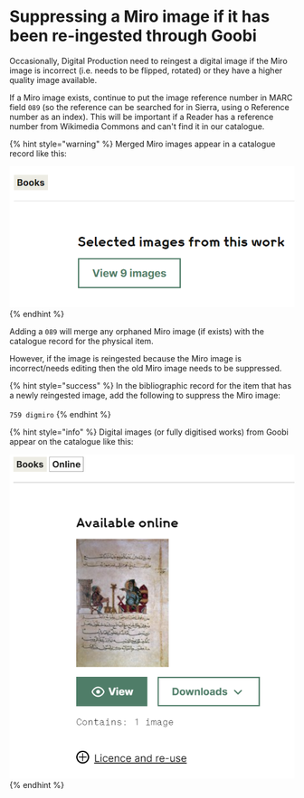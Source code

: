 # Suppressing a Miro image if it has been re-ingested through Goobi

Occasionally, Digital Production need to reingest a digital image if the Miro image is incorrect (i.e. needs to be flipped, rotated) or they have a higher quality image available.

If a Miro image exists, continue to put the image reference number in MARC field `089` (so the reference can be searched for in Sierra, using o Reference number as an index). This will be important if a Reader has a reference number from Wikimedia Commons and can't find it in our catalogue.

{% hint style="warning" %}
Merged Miro images appear in a catalogue record like this:

![](<../../../../.gitbook/assets/image (12).png>)
{% endhint %}

Adding a `089` will merge any orphaned Miro image (if exists) with the catalogue record for the physical item.&#x20;

However, if the image is reingested because the Miro image is incorrect/needs editing then the old Miro image needs to be suppressed.

{% hint style="success" %}
In the bibliographic record for the item that has a newly reingested image, add the following to suppress the Miro image:\
\
`759 digmiro`
{% endhint %}

{% hint style="info" %}
Digital images (or fully digitised works) from Goobi appear on the catalogue like this:

![](<../../../../.gitbook/assets/image (13).png>)
{% endhint %}
